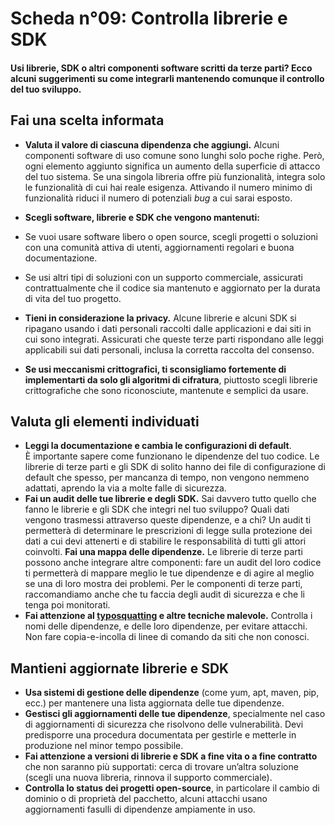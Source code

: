 # Scheda n°09: Controlla librerie e SDK

#### Usi librerie, SDK o altri componenti software scritti da terze parti? Ecco alcuni suggerimenti su come integrarli mantenendo comunque il controllo del tuo sviluppo.

## Fai una scelta informata

* **Valuta il valore di ciascuna dipendenza che aggiungi.** Alcuni componenti software di uso comune sono lunghi solo poche righe. Però, ogni elemento aggiunto significa un aumento della superficie di attacco del tuo sistema. Se una singola libreria offre più funzionalità, integra solo le funzionalità di cui hai reale esigenza. Attivando il numero minimo di funzionalità riduci il numero di potenziali *bug* a cui sarai esposto. 

* **Scegli software, librerie e SDK che vengono mantenuti:**
* Se vuoi usare software libero o open source, scegli progetti o soluzioni con una comunità attiva di utenti, aggiornamenti regolari e buona documentazione.
    
* Se usi altri tipi di soluzioni con un supporto commerciale, assicurati contrattualmente che il codice sia mantenuto e aggiornato per la durata di vita del tuo progetto.
    
* **Tieni in considerazione la privacy.** Alcune librerie e alcuni SDK si ripagano usando i dati personali raccolti dalle applicazioni e dai siti in cui sono integrati. Assicurati che queste terze parti rispondano alle leggi applicabili sui dati personali, inclusa la corretta raccolta del consenso.

* **Se usi meccanismi crittografici, ti sconsigliamo fortemente di implementarti da solo gli algoritmi di cifratura**, piuttosto scegli librerie crittografiche che sono riconosciute, mantenute e semplici da usare.

## Valuta gli elementi individuati

* **Leggi  la documentazione e cambia le configurazioni di default**. &Egrave; importante sapere come funzionano le dipendenze del tuo codice. Le librerie di terze parti e gli SDK di solito hanno dei file di configurazione di default che spesso, per mancanza di tempo, non vengono nemmeno adattati, aprendo la via a molte falle di sicurezza. 
* **Fai un audit delle tue librerie e degli SDK.** Sai davvero tutto quello che fanno le librerie e gli SDK che integri nel tuo sviluppo? Quali dati vengono trasmessi attraverso queste dipendenze, e a chi? Un audit ti permetterà di determinare le prescrizioni di legge sulla protezione dei dati a cui devi attenerti e di stabilire le responsabilità di tutti gli attori coinvolti.
  **Fai una mappa delle dipendenze.** Le librerie di terze parti possono anche integrare altre componenti: fare un audit del loro codice ti permetterà di mappare meglio le tue dipendenze e di agire al meglio se una di loro mostra dei problemi. Per le componenti di terze parti, raccomandiamo anche che tu faccia degli audit di sicurezza e che li tenga poi monitorati.
* **Fai attenzione al [typosquatting](https://it.wikipedia.org/wiki/Typosquatting) e altre tecniche malevole.** Controlla i nomi delle dipendenze, e delle loro dipendenze, per evitare attacchi. Non fare copia-e-incolla di linee di comando da siti che non conosci.

## Mantieni aggiornate librerie e SDK

* **Usa sistemi di gestione delle dipendenze** (come yum, apt, maven, pip, ecc.) per mantenere una lista aggiornata delle tue dipendenze.
* **Gestisci gli aggiornamenti delle tue dipendenze**, specialmente nel caso di aggiornamenti di sicurezza che risolvono delle vulnerabilità. Devi predisporre una procedura documentata per gestirle e metterle in produzione nel minor tempo possibile.
* **Fai attenzione a versioni di librerie e SDK a fine vita o a fine contratto**  che non saranno più supportati: cerca di trovare un’altra soluzione (scegli una nuova libreria, rinnova il supporto commerciale).
* **Controlla lo status dei progetti open-source**, in particolare il cambio di dominio o di proprietà del pacchetto, alcuni attacchi usano aggiornamenti fasulli di dipendenze ampiamente in uso.
